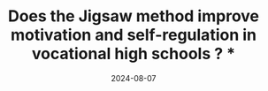 ---
title: "Does the Jigsaw method improve motivation and self-regulation in vocational high schools ? *"
collection: publications
permalink: /publication/2024-motivation
date: 2024-08-07
venue: 'Contemporary Educational Psychology'
paperurl: '/files/pdf/research/Riant et al. (2024) Jigsaw and motivation.pdf'
link: 'https://doi.org/10.1016/j.cedpsych.2024.102278'
citation: 'Olsson, et al. 2023. &quot;Gender Gap in Parental Leave Intentions: Evidence from 37 Countries ?&quot; <i>Political Psychology</i>. doi:10.1111/pops.12880'
---